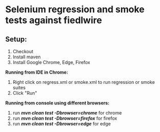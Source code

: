 <H1>Selenium regression and smoke tests against fiedlwire</H1>

<H2>Setup:</H2>

1. Checkout
2. Install maven
3. Install Google Chrome, Edge, Firefox

<B>Running from IDE in Chrome:</B>
1. Right click on regress.xml or smoke.xml to run regression or smoke suites
2. Click "Run"

<B>Running from console using different browsers:</B>
1. run ***mvn clean test -Dbrowser=chrome*** for chrome
2. run ***mvn clean test -Dbrowser=firefox*** for firefox
3. run ***mvn clean test -Dbrowser=edge*** for edge
